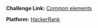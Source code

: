 **Challenge Link:** [Common elements](https://www.hackerrank.com/contests/90-days-of-coding/challenges/common-elements-2-1)

**Platform:** [HackerRank](https://hackerrank.com/)
